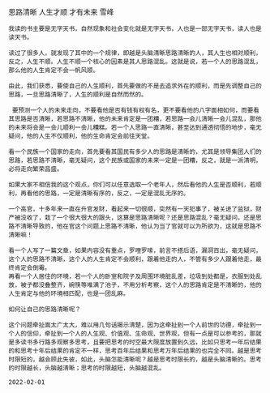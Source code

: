 思路清晰 人生才顺 才有未来
雪峰

    我读的书主要是无字天书，自然现象和社会变化就是无字天书，人也是一部无字天书，读人也是读天书。

    读过了很多人，就发现了其中的一个规律，即越是头脑清晰思路清晰的人，其人生也相对顺利，反之，人生不顺。人生不顺一个核心的因素是其人思路混乱。这就是说，若一个人的思路混乱，那么他的人生肯定不会一帆风顺。

    由此，我们获悉，要使自己的人生顺利，首先要做的不是去追求外在的顺利，而是先调整自己的思路，一旦思路清晰了，人生的顺利是自然而然的。

     要预测一个人的未来走向，不要看他是否有钱有权有名，更不要看他的八字面相如何，而要看其思路是否清晰，若思路不清晰，他的未来肯定是一团糟，若思路一会儿清晰一会儿混乱，那他的未来将会是一会儿顺利一会儿糟糕。若一个人思路一直清晰，甚至达到通透彻悟的地步，毫无疑问，他的人生不仅顺利，他的生命肯定会前往天堂。

    看一个民族一个国家的走向，首先要看其国民有多少人的思路是清晰的，尤其是领导集团人们的思路，若思路不清晰，毫无疑问，这个民族或国家的未来一定是一团糟，反之，就是一派清明，必将走向繁荣昌盛。

    如果大家不相信我的这个观点，你们可以任意选取一个老年人，然后看他的人生是否顺利，若顺利，再看他的思路，一定是清晰有序的，反之，一定是混乱无序的。

    一个高官，十多年来一直在升官发财，看起来一切很顺，突然有一天犯事了，被关进了监狱，财产被没收了，栽了一个很大很大的跟头，这算是思路清晰呢？还是思路混乱？毫无疑问，还是思路不清晰导致的，他在官这个问题上思路不清晰，他认为当了官就可以为所欲为，这就是思路不清晰嘛！

    看一个人写了一篇文章，如果内容没有重点，罗哩罗嗦，前言不搭后语，漏洞百出，毫无疑问，这个人的思路不清晰，这个人的人生肯定不会顺利，跟着他走的人，不管有多少人跟着他走，最终肯定会倒霉。
    再看一个人居住的环境，若一个人的卧室和院子及周围环境脏乱差，垃圾到处都是，衣服到处乱放，被子都没叠整齐，碗筷等堆满了池子，不用分析考察，这个人的思路肯定是不清晰的，他的人生肯定与他的环境相匹配，也是一团乱麻。

    如何让自己的思路清晰呢？

    这个问题牵扯面太广太大，难以用几句话揭示清楚，因为这牵扯到一个人前世的功德，牵扯到一个人的信仰，牵扯到一个人的人生观、价值观、生命观、世界观，但有一点是可以参考的，那就是多读书多行路多观察多思考，且要把思考的时空最大限度放置到久远，比如只思考一年后结果的和思考十年后结果的肯定不一样，思考百年后结果和思考万年后结果的也完全不同。越是思考时限短的，越会顾此失彼，如此，头脑怎能清晰呢？越是思考时限长的，越是头脑清晰的。思考的时限越长，头脑越清晰；思考的时限越短，头脑越混乱。

    2022-02-01



